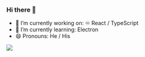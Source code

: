 ### Hi there 👋

- 🔭 I’m currently working on: ♾️ React / TypeScript
- 🌱 I’m currently learning:  Electron
- 😄 Pronouns: He / His

<img src="https://github-readme-stats.vercel.app/api?username=laphyy&count_private=true&show_icons=true&theme=dracula"></img>